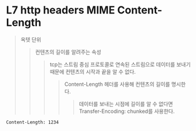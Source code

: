 # L7 http headers MIME Content-Length

> 옥텟 단위
>
> > 컨텐츠의 길이를 알려주는 속성
> >
> > > tcp는 스트림 중심 프로토콜로 연속된 스트림으로 데이터를 보내기 때문에 컨텐츠의 시작과 끝을 알 수 없다.
> > >
> > > > Content-Length 헤더를 사용해 컨텐츠의 길이를 명시한다.
> > > >
> > > > > 데이터를 보내는 시점에 길이를 알 수 없다면 Transfer-Encoding: chunked를 사용한다.

```sh
Content-Length: 1234
```

